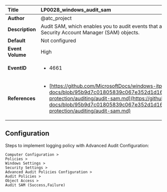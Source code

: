 | Title            | LP0028_windows_audit_sam                                                                     |
|:-----------------|:--------------------------------------------------------------------------------|
| **Author**       | @atc_project                                                                      |
| **Description**  | Audit SAM, which enables you to audit events that are  generated by attempts to access Security Account Manager  (SAM) objects.                                                               |
| **Default**      | Not configured                                                                   |
| **Event Volume** | High                                                                    |
| **EventID**      | <ul><li>4661</li></ul>         |
| **References**   | <ul><li>[https://github.com/MicrosoftDocs/windows-itpro-docs/blob/95b9d7c01805839c067e352d1d16702604b15f11/windows/security/threat-protection/auditing/audit-sam.md](https://github.com/MicrosoftDocs/windows-itpro-docs/blob/95b9d7c01805839c067e352d1d16702604b15f11/windows/security/threat-protection/auditing/audit-sam.md)</li></ul> |



## Configuration

Steps to implement logging policy with Advanced Audit Configuration:
```
Computer Configuration > 
Policies > 
Windows Settings > 
Security Settings > 
Advanced Audit Policies Configuration > 
Audit Policies > 
Object Access > 
Audit SAM (Success,Failure)
```



